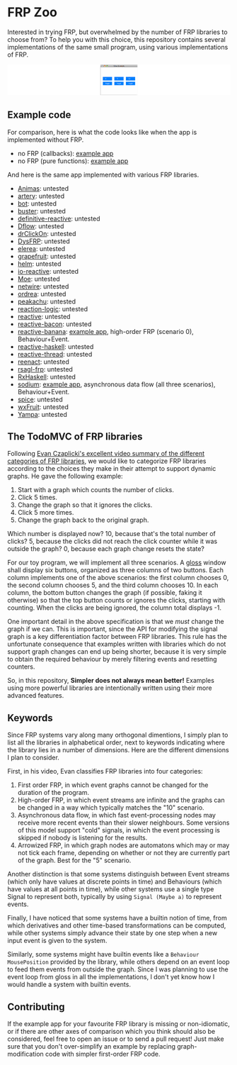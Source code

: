 # FRP Zoo

Interested in trying FRP, but overwhelmed by the number of FRP libraries to choose from? To help you with this choice, this repository contains several implementations of the same small program, using various implementations of FRP.

![A window with 6 buttons labelled "0", "5", "10", "toggle", "toggle", and "toggle".](toy-app-thumbnail.png)

## Example code

For comparison, here is what the code looks like when the app is implemented without FRP.

* no FRP (callbacks): [example app](callback-example/Main.hs)
* no FRP (pure functions): [example app](gloss-example/Main.hs)

And here is the same app implemented with various FRP libraries.

* [Animas](https://hackage.haskell.org/package/Animas): untested
* [artery](https://hackage.haskell.org/package/artery): untested
* [bot](https://hackage.haskell.org/package/bot): untested
* [buster](https://hackage.haskell.org/package/buster): untested
* [definitive-reactive](https://hackage.haskell.org/package/definitive-reactive): untested
* [Dflow](https://hackage.haskell.org/package/Dflow): untested
* [drClickOn](https://hackage.haskell.org/package/drClickOn): untested
* [DysFRP](https://hackage.haskell.org/package/DysFRP): untested
* [elerea](https://hackage.haskell.org/package/elerea): untested
* [grapefruit](https://hackage.haskell.org/package/grapefruit-frp): untested
* [helm](https://hackage.haskell.org/package/helm): untested
* [io-reactive](https://hackage.haskell.org/package/io-reactive): untested
* [Moe](https://hackage.haskell.org/package/Moe): untested
* [netwire](https://hackage.haskell.org/package/netwire): untested
* [ordrea](https://hackage.haskell.org/package/ordrea): untested
* [peakachu](https://hackage.haskell.org/package/peakachu): untested
* [reaction-logic](https://hackage.haskell.org/package/reaction-logic): untested
* [reactive](https://hackage.haskell.org/package/reactive): untested
* [reactive-bacon](https://hackage.haskell.org/package/reactive-bacon): untested
* [reactive-banana](https://hackage.haskell.org/package/reactive-banana): [example app](reactive-banana-example/Main.hs), high-order FRP (scenario 0), Behaviour+Event.
* [reactive-haskell](https://hackage.haskell.org/package/reactive-haskell): untested
* [reactive-thread](https://hackage.haskell.org/package/reactive-thread): untested
* [reenact](https://hackage.haskell.org/package/reenact): untested
* [rsagl-frp](https://hackage.haskell.org/package/rsagl-frp): untested
* [RxHaskell](https://hackage.haskell.org/package/RxHaskell): untested
* [sodium](https://hackage.haskell.org/package/sodium): [example app](sodium-example/Main.hs), asynchronous data flow (all three scenarios), Behaviour+Event.
* [spice](https://hackage.haskell.org/package/spice): untested
* [wxFruit](https://hackage.haskell.org/package/wxFruit): untested
* [Yampa](https://hackage.haskell.org/package/Yampa): untested


## The TodoMVC of FRP libraries

Following [Evan Czaplicki's excellent video summary of the different categories of FRP libraries](https://www.youtube.com/watch?v=Agu6jipKfYw), we would like to categorize FRP libraries according to the choices they make in their attempt to support dynamic graphs. He gave the following example:

1. Start with a graph which counts the number of clicks.
1. Click 5 times.
1. Change the graph so that it ignores the clicks.
1. Click 5 more times.
1. Change the graph back to the original graph.

Which number is displayed now? 10, because that's the total number of clicks? 5, because the clicks did not reach the click counter while it was outside the graph? 0, because each graph change resets the state?

For our toy program, we will implement all three scenarios. A [gloss](gloss.ouroborus.net) window shall display six buttons, organized as three columns of two buttons. Each column implements one of the above scenarios: the first column chooses 0, the second column chooses 5, and the third column chooses 10. In each column, the bottom button changes the graph (if possible, faking it otherwise) so that the top button counts or ignores the clicks, starting with counting. When the clicks are being ignored, the column total displays -1.

One important detail in the above specification is that we *must* change the graph if we can. This is important, since the API for modifying the signal graph is a key differentiation factor between FRP libraries. This rule has the unfortunate consequence that examples written with libraries which do not support graph changes can end up being shorter, because it is very simple to obtain the required behaviour by merely filtering events and resetting counters.

So, in this repository, **Simpler does not always mean better!** Examples using more powerful libraries are intentionally written using their more advanced features.


## Keywords

Since FRP systems vary along many orthogonal dimentions, I simply plan to list all the libraries in alphabetical order, next to keywords indicating where the library lies in a number of dimensions. Here are the different dimensions I plan to consider.

First, in his video, Evan classifies FRP libraries into four categories:

1. First order FRP, in which event graphs cannot be changed for the duration of the program.
1. High-order FRP, in which event streams are infinite and the graphs can be changed in a way which typically matches the "10" scenario.
1. Asynchronous data flow, in which fast event-processing nodes may receive more recent events than their slower neighbours. Some versions of this model support "cold" signals, in which the event processing is skipped if nobody is listening for the results.
1. Arrowized FRP, in which graph nodes are automatons which may or may not tick each frame, depending on whether or not they are currently part of the graph. Best for the "5" scenario.

Another distinction is that some systems distinguish between Event streams (which only have values at discrete points in time) and Behaviours (which have values at all points in time), while other systems use a single type Signal to represent both, typically by using `Signal (Maybe a)` to represent events.

Finally, I have noticed that some systems have a builtin notion of time, from which derivatives and other time-based transformations can be computed, while other systems simply advance their state by one step when a new input event is given to the system.

Similarly, some systems might have builtin events like a `Behaviour MousePosition` provided by the library, while others depend on an event loop to feed them events from outside the graph. Since I was planning to use the event loop from gloss in all the implementations, I don't yet know how I would handle a system with builtin events.


## Contributing

If the example app for your favourite FRP library is missing or non-idiomatic, or if there are other axes of comparison which you think should also be considered, feel free to open an issue or to send a pull request! Just make sure that you don't over-simplify an example by replacing graph-modification code with simpler first-order FRP code.
